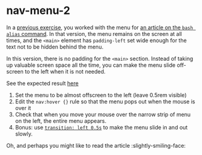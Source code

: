 # nav-menu-2

In a [previous exercise](https://github.com/DCIForks/nav-menu), you worked with the menu for [an article on the `bash alias` command](https://dciforks.github.io/nav-menu/). In that version, the menu remains on the screen at all times, and the `<main>` element has `padding-left` set wide enough for the text not to be hidden behind the menu.

In this version, there is no padding for the `<main>` section. Instead of taking up valuable screen space all the time, you can make the menu slide off-screen to the left when it is not needed.

See the expected result [here](https://dciforks.github.io/nav-menu-2/)

1. Set the menu to be almost offscreen to the left (leave 0.5rem visible)
2. Edit the `nav:hover {}` rule so that the menu pops out when the mouse is over it
3. Check that when you move your mouse over the narrow strip of menu on the left, the entire menu appears.
4. Bonus: use [`transition: left 0.5s`](https://www.w3schools.com/css/css3_transitions.asp) to make the menu slide in and out slowly.

Oh, and perhaps you might like to read the article :slightly-smiling-face:
